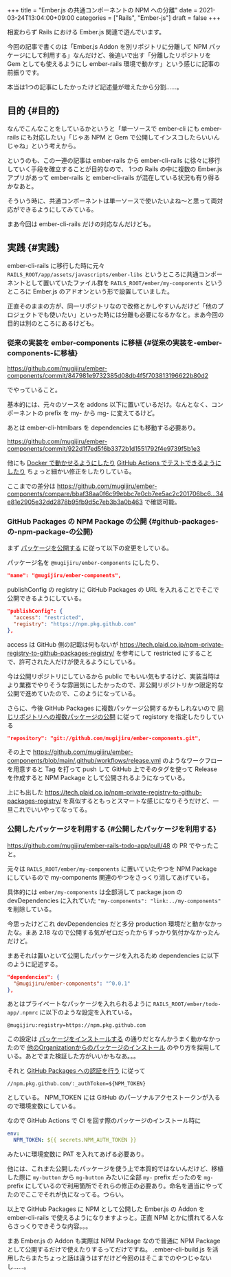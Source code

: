 +++
title = "Ember.js の共通コンポーネントの NPM への分離"
date = 2021-03-24T13:04:00+09:00
categories = ["Rails", "Ember-js"]
draft = false
+++

相変わらず Rails における Ember.js 関連で遊んでいます。

今回の記事で書くのは「Ember.js Addon を別リポジトリに分離して NPM パッケージにして利用する」なんだけど、後追いで出す「分離したリポジトリを Gem としても使えるようにし ember-rails 環境で動かす」という感じに記事の前振りです。

本当は1つの記事にしたかったけど記述量が増えたから分割……。


## 目的 {#目的}

なんでこんなことをしているかというと「単一ソースで ember-cli にも ember-rails にも対応したい」「じゃあ NPM と Gem で公開してインスコしたらいいんじゃね」という考えから。

というのも、この一連の記事は ember-rails から ember-cli-rails に徐々に移行していく手段を確立することが目的なので、
1つの Rails の中に複数の Ember.js アプリがあって
ember-rails と ember-cli-rails が混在している状況も有り得るかなあと。

そういう時に、共通コンポーネントは単一ソースで使いたいよね〜と思って両対応ができるようにしてみている。

まあ今回は ember-cli-rails だけの対応なんだけども。


## 実践 {#実践}

ember-cli-rails に移行した時に元々 `RAILS_ROOT/app/assets/javascripts/ember-libs` というところに共通コンポーネントとして置いていたファイル群を
`RAILS_ROOT/ember/my-components` というところに
Ember.js のアドオンという形で設置していました。

正直そのままの方が、同一リポジトリなので改修とかしやすいんだけど「他のプロジェクトでも使いたい」といった時には分離も必要になるかなと。まあ今回の目的は別のところにあるけども。


### 従来の実装を ember-components に移植 {#従来の実装を-ember-components-に移植}

<https://github.com/mugijiru/ember-components/commit/847981e9732385d08db4f5f703813196622b80d2>

でやっていること。

基本的には、元々のソースを addons 以下に置いているだけ。なんとなく、コンポーネントの prefix を my- から mg- に変えてるけど。

あとは ember-cli-htmlbars を dependencies にも移動する必要あり。

<https://github.com/mugijiru/ember-components/commit/922d1f7ed5f6b3372b1d1551792f4e9739f5b1e3>

他にも [Docker で動かせるようにしたり](https://github.com/mugijiru/ember-components/commit/30b3257227dab623c86dedfab032b85f32414e42)
[GitHub Actions でテストできるようにしたり](https://github.com/mugijiru/ember-components/commit/34e81e2905e32dd2878b95fb9d5c7eb3b3a0b463)
ちょっと細かい修正をしたりしている。

ここまでの差分は
<https://github.com/mugijiru/ember-components/compare/bbaf38aa0f6c99ebbc7e0cb7ee5ac2c201706bc6...34e81e2905e32dd2878b95fb9d5c7eb3b3a0b463>
で確認可能。


### GitHub Packages の NPM Package の公開 {#github-packages-の-npm-package-の公開}

まず [パッケージを公開する](https://docs.github.com/ja/packages/guides/configuring-npm-for-use-with-github-packages#publishing-a-package) に従って以下の変更をしている。

パッケージ名を `@mugijiru/ember-components` にしたり、

```json
"name": "@mugijiru/ember-components",
```

publishConfig の registry に GitHub Packages の URL を入れることでそこで公開できるようにしている。

```json
"publishConfig": {
  "access": "restricted",
  "registry": "https://npm.pkg.github.com"
},
```

access は GitHub 側の記載は何もないが
<https://tech.plaid.co.jp/npm-private-registry-to-github-packages-registry/>
を参考にして restricted にすることで、許可された人だけが使えるようにしている。

今は公開リポジトリにしているから public でもいい気もするけど、実装当時はより業務でやりそうな雰囲気にしたかったので、非公開リポジトリかつ限定的な公開で進めていたので、このようになっている。

さらに、今後 GitHub Packages に複数パッケージ公開するかもしれないので
[同じリポジトリへの複数パッケージの公開](https://docs.github.com/ja/packages/guides/configuring-npm-for-use-with-github-packages#publishing-multiple-packages-to-the-same-repository) に従って registory を指定したりしている

```json
"repository": "git://github.com/mugijiru/ember-components.git",
```

その上で
<https://github.com/mugijiru/ember-components/blob/main/.github/workflows/release.yml>
のようなワークフローを用意すると
Tag を打って push して
GitHub 上でそのタグを使って Release を作成すると
NPM Package として公開されるようになっている。

上にも出した <https://tech.plaid.co.jp/npm-private-registry-to-github-packages-registry/> を真似するともっとスマートな感じになりそうだけど、一旦これでいいやってなってる。


### 公開したパッケージを利用する {#公開したパッケージを利用する}

<https://github.com/mugijiru/ember-rails-todo-app/pull/48> の PR でやったこと。

元々は `RAILS_ROOT/ember/my-components` に置いていたやつを NPM Package にしているので
my-components 関連のやつをさっくり消してあげている。

具体的には `ember/my-components` は全部消して
package.json の devDependencies に入れていた
`"my-components": "link:../my-components"` を削除している。

今思ったけどこれ devDependencies だと多分 production 環境だと動かなかったな。まあ 2.18 なので公開する気がゼロだったからすっかり気付かなかったんだけど。

まあそれは置いといて公開したパッケージを入れるため dependencies に以下のように記述する。

```json
"dependencies": {
  "@mugijiru/ember-components": "^0.0.1"
},
```

あとはプライベートなパッケージを入れられるように
`RAILS_ROOT/ember/todo-app/.npmrc` に以下のような設定を入れている。

```text
@mugijiru:registry=https://npm.pkg.github.com
```

この設定は [パッケージをインストールする](https://docs.github.com/ja/packages/guides/configuring-npm-for-use-with-github-packages#installing-a-package) の通りだとなんかうまく動かなかったので
[他のOrganizationからのパッケージのインストール](https://docs.github.com/ja/packages/guides/configuring-npm-for-use-with-github-packages#installing-packages-from-other-organizations) のやり方を採用している。あとでまた検証した方がいいかもなあ。。。

それと [GitHub Packages への認証を行う](https://docs.github.com/ja/packages/guides/configuring-npm-for-use-with-github-packages) に従って

```text
//npm.pkg.github.com/:_authToken=${NPM_TOKEN}
```

としている。
NPM\_TOKEN には GitHub のパーソナルアクセストークンが入るので環境変数にしている。

なので GitHub Actions で CI を回す際のパッケージのインストール時に

```yaml
env:
  NPM_TOKEN: ${{ secrets.NPM_AUTH_TOKEN }}
```

みたいに環境変数に PAT を入れてあげる必要あり。

他には、これまた公開したパッケージを使う上で本質的ではないんだけど、移植した際に `my-button` から `mg-button` みたいに全部
`my-` prefix だったのを `mg-` prefix にしているので利用箇所でそれらの修正の必要あり。命名を適当にやってたのでここでそれが仇になってる。つらい。

以上で GitHub Packages に NPM として公開した Ember.js の Addon を
ember-cli-rails で使えるようになりますよっと。正直 NPM とかに慣れてる人ならさっくりできそうな内容。。。

まあ Ember.js の Addon も実際は NPM Package なので普通に NPM Package として公開するだけで使えたりするってだけですね。
.ember-cli-build.js を活用したらまたちょっと話は違うはずだけど今回のはそこまでのやつじゃないし……。
